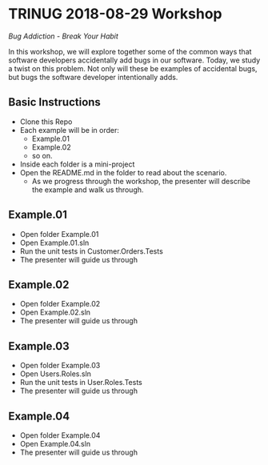 # TRINUG 2018-08-29 Workshop

_Bug Addiction - Break Your Habit_

In this workshop, we will explore together some of the common ways that software developers accidentally add bugs in our software. Today, we study a twist on this problem. Not only will these be examples of accidental bugs, but bugs the software developer intentionally adds.

## Basic Instructions

* Clone this Repo
* Each example will be in order:
  * Example.01
  * Example.02
  * so on.
* Inside each folder is a mini-project
* Open the README.md in the folder to read about the scenario.
  * As we progress through the workshop, the presenter will describe the example and walk us through.

## Example.01

* Open folder Example.01
* Open Example.01.sln
* Run the unit tests in Customer.Orders.Tests
* The presenter will guide us through

## Example.02

* Open folder Example.02
* Open Example.02.sln
* The presenter will guide us through

## Example.03

* Open folder Example.03
* Open Users.Roles.sln
* Run the unit tests in User.Roles.Tests
* The presenter will guide us through

## Example.04

* Open folder Example.04
* Open Example.04.sln
* The presenter will guide us through
